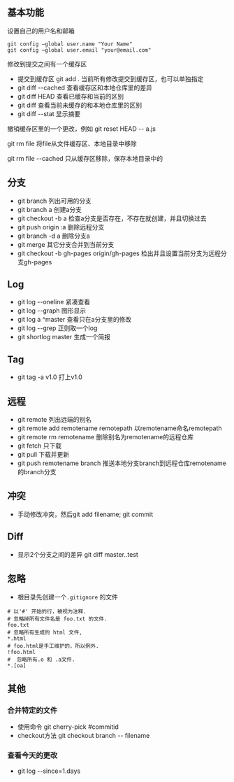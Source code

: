 ## 基本功能
设置自己的用户名和邮箱
```
git config –global user.name "Your Name"
git config –global user.email "your@email.com"
```

修改到提交之间有一个缓存区
* 提交到缓存区 git add . 当前所有修改提交到缓存区，也可以单独指定
* git diff --cached 查看缓存区和本地仓库里的差异
* git diff HEAD 查看已缓存和当前的区别
* git diff 查看当前未缓存的和本地仓库里的区别
* git diff --stat 显示摘要

撤销缓存区里的一个更改，例如 git reset HEAD -- a.js

git rm file 将file从文件缓存区、本地目录中移除

git rm file --cached 只从缓存区移除，保存本地目录中的

## 分支
* git branch 列出可用的分支
* git branch a 创建a分支
* git checkout -b a 检查a分支是否存在，不存在就创建，并且切换过去
* git push origin :a 删除远程分支
* git branch -d a 删除分支a
* git merge 其它分支合并到当前分支
* git checkout -b gh-pages origin/gh-pages 检出并且设置当前分支为远程分支gh-pages

## Log
* git log --oneline 紧凑查看
* git log --graph 图形显示
* git log a ^master 查看只在a分支里的修改
* git log --grep 正则取一个log
* git shortlog master 生成一个简报

## Tag
* git tag -a v1.0 打上v1.0

## 远程
* git remote 列出远端的别名
* git remote add remotename remotepath 以remotename命名remotepath
* git remote rm remotename 删除别名为remotename的远程仓库
* git fetch 只下载
* git pull 下载并更新
* git push remotename branch 推送本地分支branch到远程仓库remotename的branch分支

## 冲突
* 手动修改冲突，然后git add filename; git commit

## Diff
* 显示2个分支之间的差异 git diff master..test 

## 忽略
* 根目录先创建一个`.gitignore` 的文件
```
# 以'#' 开始的行，被视为注释.
# 忽略掉所有文件名是 foo.txt 的文件.
foo.txt
# 忽略所有生成的 html 文件,
*.html
# foo.html是手工维护的，所以例外.
!foo.html
#  忽略所有.o 和 .a文件.
*.[oa]
```


## 其他
### 合并特定的文件
* 使用命令 git cherry-pick #commitid
* checkout方法 git checkout branch -- filename

### 查看今天的更改
* git log --since=1.days

